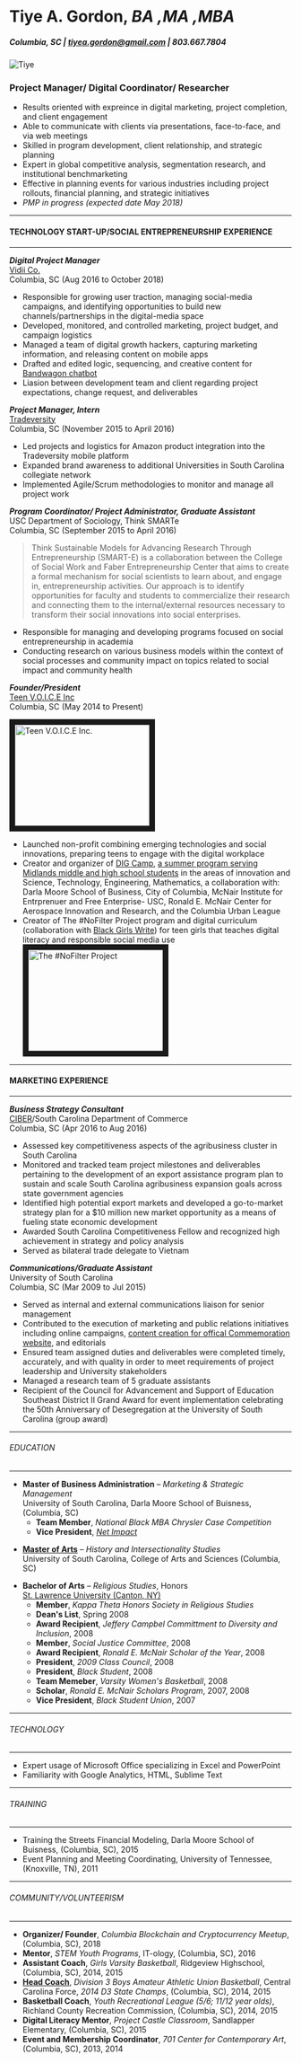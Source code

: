 # Tiye A. Gordon, _BA ,MA ,MBA_ 
##### Columbia, SC | tiyea.gordon@gmail.com | 803.667.7804 
>
![Tiye](http://theminorityeye.com/wp-content/uploads/2017/08/Tiye-Gordon.png)
>
>
>
### Project Manager/ Digital Coordinator/ Researcher
* Results oriented with expreince in digital marketing, project completion, and client engagement
* Able to communicate with clients via presentations, face-to-face, and via web meetings
* Skilled in program development, client relationship, and strategic planning
* Expert in global competitive analysis, segmentation research, and institutional benchmarketing
* Effective in planning events for various industries including project rollouts, financial planning, and strategic initiatives
* _PMP in progress (expected date May 2018)_
___
#### TECHNOLOGY START-UP/SOCIAL ENTREPRENEURSHIP EXPERIENCE
___
>
>
>
**_Digital Project Manager_**  
[Vidii Co.](https://www.vidii.co/)  
Columbia, SC (Aug 2016 to October 2018)  
* Responsible for growing user traction, managing social-media campaigns, and identifying opportunities to build new channels/partnerships in the digital-media space
* Developed, monitored, and controlled marketing, project budget, and campaign logistics
* Managed a team of digital growth hackers, capturing marketing information, and releasing content on mobile apps
* Drafted and edited logic, sequencing, and creative content for [Bandwagon chatbot](link:https://www.facebook.com/TheBandwagonFanClub/)
* Liasion between development team and client regarding project expectations, change request, and deliverables
>
>
**_Project Manager, Intern_**  
[Tradeversity](https://www.tradeversity.com/)   
Columbia, SC (November 2015 to April 2016)  
* Led projects and logistics for Amazon product integration into the Tradeversity mobile platform 
* Expanded brand awareness to additional Universities in South Carolina collegiate network 
* Implemented Agile/Scrum methodologies to monitor and manage all project work 
>
>
**_Program Coordinator/ Project Administrator, Graduate Assistant_**  
USC Department of Sociology, Think SMARTe  
Columbia, SC (September 2015 to April 2016) 
> Think Sustainable Models for Advancing Research Through Entrepreneurship (SMART-E) is a collaboration between the College of Social Work and Faber Entrepreneurship Center that aims to create a formal mechanism for social scientists to learn about, and engage in, entrepreneurship activities. Our approach is to identify opportunities for faculty and students to commercialize their research and connecting them to the internal/external resources necessary to transform their social innovations into social enterprises. 
* Responsible for managing and developing programs focused on social entrepreneurship in academia 
* Conducting research on various business models within the context of social processes and community impact on topics related to social impact and community health   
> 
>
**_Founder/President_**  
[Teen V.O.I.C.E Inc](https://www.facebook.com/teenvoiceinc/)   
Columbia, SC (May 2014 to Present)  
>
<a href="https://youtu.be/wL6FRL0B-Ig?t=18=YOUTUBE_VIDEO_ID_HERE
" target="_blank"><img src="https://roniayalla.files.wordpress.com/2015/03/voice-inc-one-pager-final2.jpg" 
alt="Teen V.O.I.C.E Inc." width="240" height="180" border="10" /></a>
* Launched non-profit combining emerging technologies and social innovations, preparing teens to engage with the digital workplace  
* Creator and organizer of [DIG Camp](link:http://digcamp.weebly.com/), [a summer program serving Midlands middle and high school students](https://media.licdn.com/media-proxy/ext?w=800&h=800&hash=8cylXSND7fjqdYBy%2FuGFtCyixX8%3D&ora=1%2CaFBCTXdkRmpGL2lvQUFBPQ%2CxAVta5g-0R6pnAgZyhkl9aKE41zjqkZKRJjTDGHmGDv5pYifYXbueMHeZrupu1pFfSoIkQw1e-epQWXmG8XpfozqK48ng5G3cZDmNkgKYBI9gG1G4tUyPholuIToFeX3) in the areas of innovation and Science, Technology, Engineering, Mathematics, a collaboration with: Darla Moore School of Business, City of Columbia, McNair Institute for Entrprenuer and Free Enterprise- USC, Ronald E. McNair Center for Aerospace Innovation and Research, and the Columbia Urban League  
* Creator of The #NoFilter Project program and digital curriculum (collaboration with [Black Girls Write](http://www.blackgirlswrite.com/)) for teen girls that teaches digital literacy and responsible social media use  
<a href="https://www.youtube.com/watch?v=MV5G8U1DnDk=YOUTUBE_VIDEO_ID_HERE
" target="_blank"><img src="http://theminorityeye.com/wp-content/uploads/2014/06/nofilter1.jpg" 
alt="The #NoFilter Project" width="240" height="180" border="10" /></a>   
>
>
___
#### MARKETING EXPERIENCE
___
>
>
>
**_Business Strategy Consultant_**  
[CIBER](https://sc.edu/study/colleges_schools/moore/academic_departments_and_research/academic_departments/international_business/ciber/index.php)/South Carolina Department of Commerce   
Columbia, SC (Apr 2016 to Aug 2016)  
* Assessed key competitiveness aspects of the agribusiness cluster in South Carolina 
*  Monitored and tracked team project milestones and deliverables pertaining to the development of an export assistance program plan to
sustain and scale South Carolina agribusiness expansion goals across state government agencies 
*  Identified high potential export markets and developed a go-to-market strategy plan for a $10 million new market opportunity as a means of fueling state economic development 
*  Awarded South Carolina Competitiveness Fellow and recognized high achievement in strategy and policy analysis 
*  Served as bilateral trade delegate to Vietnam 
>
>
>
**_Communications/Graduate Assistant_**  
University of South Carolina  
Columbia, SC (Mar 2009 to Jul 2015)    
* Served as internal and external communications liaison for senior management 
* Contributed to the execution of marketing and public relations initiatives including online campaigns, [content creation for offical Commemoration website](http://www.sc.edu/desegregation/), and editorials 
* Ensured team assigned duties and deliverables were completed timely, accurately, and with quality in order to meet requirements of project leadership and University stakeholders
* Managed a research team of 5 graduate assistants
* Recipient of the Council for Advancement and Support of Education Southeast District II Grand Award for event implementation celebrating the
50th Anniversary of Desegregation at the University of South Carolina (group award) 
>
>
>
***
 ###### EDUCATION 
*** 
 * **Master of Business Administration** – _Marketing & Strategic Management_  
 University of South Carolina, Darla Moore School of Buisness, (Columbia, SC)
   * **Team Member**, _National Black MBA Chrysler Case Competition_
   * **Vice President**, [_Net Impact_ ](https://www.netimpact.org/)
>
* **[Master of Arts](https://scholarcommons.sc.edu/etd/3636/)** – _History and Intersectionality Studies_   
 University of South Carolina, College of Arts and Sciences (Columbia, SC)  
>
* **Bachelor of Arts** – _Religious Studies_, Honors  
[St. Lawrence University (Canton, NY)](http://www.northcountrysymposium.com/magazine/summer08/community.html)  
   * **Member**, _Kappa Theta Honors Society in Religious Studies_
   * **Dean's List**, Spring 2008 
   * **Award Recipient**, _Jeffery Campbel Committment to Diversity and Inclusion_, 2008  
   * **Member**, _Social Justice Committee_, 2008      
   * **Award Recipient**, _Ronald E. McNair Scholar of the Year_, 2008 
   * **President**, _2009 Class Council_, 2008  
   * **President**, _Black Student_, 2008  
   * **Team Memeber**, _Varsity Women's Basketball_, 2008
   * **Scholar**, _Ronald E. McNair Scholars Program_, 2007, 2008   
   * **Vice President**, _Black Student Union_, 2007    
***
###### TECHNOLOGY
***
 * Expert usage of Microsoft Office specializing in Excel and PowerPoint  
 * Familiarity with Google Analytics, HTML, Sublime Text  
***
###### TRAINING
***
 * Training the Streets Financial Modeling, Darla Moore School of Buisness, (Columbia, SC), 2015    
 * Event Planning and Meeting Coordinating, University of Tennessee, (Knoxville, TN), 2011   
***
 ###### COMMUNITY/VOLUNTEERISM
***
 * **Organizer/ Founder**, _Columbia Blockchain and Cryptocurrency Meetup_, (Columbia, SC), 2018  
 * **Mentor**, _STEM Youth Programs_, IT-ology, (Columbia, SC), 2016   
 * **Assistant Coach**, _Girls Varsity Basketball_, Ridgeview Highschool, (Columbia, SC), 2014, 2015    
 * [**Head Coach**](http://www.sc.edu/uofsc/posts/2014/06_tiye_gordon_hoops.php#.WqXL0GrwaUk), _Division 3 Boys Amateur Athletic Union Basketball_, Central Carolina Force, _2014 D3 State Champs_, (Columbia, SC), 2014, 2015  
 * **Basketball Coach**, _Youth Recreational League (5/6; 11/12 year olds)_, Richland County Recreation Commission, (Columbia, SC), 2014, 2015   
 * **Digital Literacy Mentor**, _Project Castle Classroom_, Sandlapper Elementary, (Columbia, SC), 2015  
 * **Event and Membership Coordinator**, _701 Center for Contemporary Art_, (Columbia, SC), 2013, 2014   

